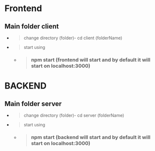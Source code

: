 # Frontend

## Main folder client

- > change directory (folder)- cd client (folderName) 
- >  start using
    - >  ### npm start (frontend will start and by default it will start  on localhost:3000)

# BACKEND

## Main folder server

- > change directory (folder)- cd server (folderName) 
- >  start using
    - >  ### npm start (backend will start and by default it will start  on localhost:3000)